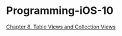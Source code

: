 # Programming-iOS-10

[Chapter 8. Table Views and Collection Views](https://github.com/RENCHILIU/Programming-iOS-10/blob/master/Chapter%208.%20Table%20Views%20and%20Collection%20Views.md)

